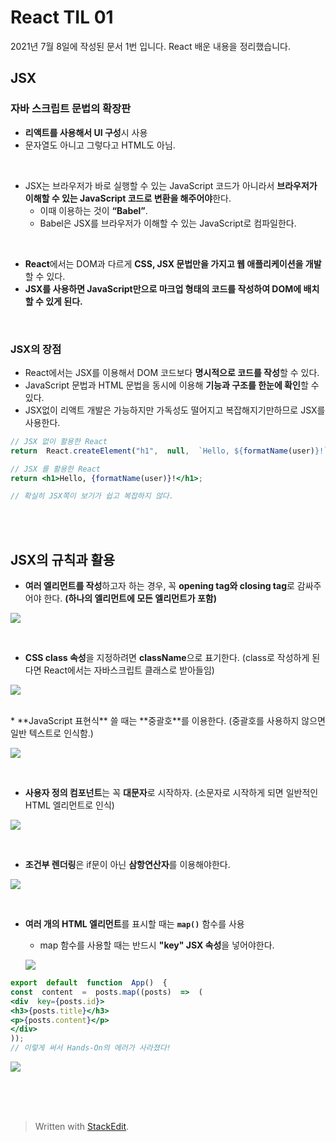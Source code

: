 # React TIL 01


2021년 7월 8일에 작성된 문서 1번 입니다.
React 배운 내용을 정리했습니다.

## JSX
### 자바 스크립트 문법의 확장판
* **리액트를 사용해서 UI 구성**시 사용
* 문자열도 아니고 그렇다고 HTML도 아님.

<br>

* JSX는 브라우저가 바로 실행할 수 있는 JavaScript 코드가 아니라서 **브라우저가 이해할 수 있는 JavaScript 코드로 변환을 해주어야**한다. 
  * 이때 이용하는 것이 **“Babel”**. 
  * Babel은 JSX를 브라우저가 이해할 수 있는 JavaScript로 컴파일한다. 

<br>

* **React**에서는 DOM과 다르게 **CSS, JSX 문법만을 가지고 웹 애플리케이션을 개발**할 수 있다. 
* **JSX를 사용하면 JavaScript만으로 마크업 형태의 코드를 작성하여 DOM에 배치할 수 있게 된다.**

<br>

### JSX의 장점

* React에서는 JSX를 이용해서 DOM 코드보다 **명시적으로 코드를 작성**할 수 있다. 
* JavaScript 문법과 HTML 문법을 동시에 이용해 **기능과 구조를 한눈에 확인**할 수 있다. 
* JSX없이 리액트 개발은 가능하지만 가독성도 떨어지고 복잡해지기만하므로 JSX를 사용한다.
```jsx
// JSX 없이 활용한 React
return  React.createElement("h1",  null,  `Hello, ${formatName(user)}!`);

// JSX 를 활용한 React
return <h1>Hello, {formatName(user)}!</h1>;

// 확실히 JSX쪽이 보기가 쉽고 복잡하지 않다.
```
<br>
<br>

## JSX의 규칙과 활용

* **여러 엘리먼트를 작성**하고자 하는 경우, 꼭 **opening tag와 closing tag**로 감싸주어야 한다. **(하나의 엘리먼트에 모든 엘리먼트가 포함)**

![](https://images.velog.io/images/heewonkim-dev/post/9982494b-d218-45b5-be82-17b09308ef9e/%E1%84%89%E1%85%B3%E1%84%8F%E1%85%B3%E1%84%85%E1%85%B5%E1%86%AB%E1%84%89%E1%85%A3%E1%86%BA%202021-07-08%20%E1%84%8B%E1%85%A9%E1%84%8C%E1%85%A5%E1%86%AB%2010.23.15.png)

<br>

* **CSS class 속성**을 지정하려면 **className**으로 표기한다. (class로 작성하게 된다면 React에서는 자바스크립트 클래스로 받아들임)

![](https://images.velog.io/images/heewonkim-dev/post/5588370a-2bd6-4bdf-bb12-8373943b6375/%E1%84%89%E1%85%B3%E1%84%8F%E1%85%B3%E1%84%85%E1%85%B5%E1%86%AB%E1%84%89%E1%85%A3%E1%86%BA%202021-07-08%20%E1%84%8B%E1%85%A9%E1%84%8C%E1%85%A5%E1%86%AB%2010.24.53.png)

<br>
* **JavaScript 표현식** 쓸 때는 **중괄호**를 이용한다. (중괄호를 사용하지 않으면 일반 텍스트로 인식함.)

![](https://images.velog.io/images/heewonkim-dev/post/f8e81298-22cd-459c-a8f7-7f845fd62664/%E1%84%89%E1%85%B3%E1%84%8F%E1%85%B3%E1%84%85%E1%85%B5%E1%86%AB%E1%84%89%E1%85%A3%E1%86%BA%202021-07-08%20%E1%84%8B%E1%85%A9%E1%84%8C%E1%85%A5%E1%86%AB%2010.26.45.png)

<br>

* **사용자 정의 컴포넌트**는 꼭 **대문자**로 시작하자. (소문자로 시작하게 되면 일반적인 HTML 엘리먼트로 인식)

![](https://images.velog.io/images/heewonkim-dev/post/834a94f2-e101-4da0-ac4a-6e88935a2095/%E1%84%89%E1%85%B3%E1%84%8F%E1%85%B3%E1%84%85%E1%85%B5%E1%86%AB%E1%84%89%E1%85%A3%E1%86%BA%202021-07-08%20%E1%84%8B%E1%85%A9%E1%84%8C%E1%85%A5%E1%86%AB%2010.36.42.png)

<br>

* **조건부 렌더링**은 if문이 아닌 **삼항연산자**를 이용해야한다.

![](https://images.velog.io/images/heewonkim-dev/post/142aa1a1-eda6-4305-ab3b-db2de33d1094/%E1%84%89%E1%85%B3%E1%84%8F%E1%85%B3%E1%84%85%E1%85%B5%E1%86%AB%E1%84%89%E1%85%A3%E1%86%BA%202021-07-08%20%E1%84%8B%E1%85%A9%E1%84%8C%E1%85%A5%E1%86%AB%2010.37.16.png)

<br>

* **여러 개의 HTML 엘리먼트**를 표시할 때는 **`map()`** 함수를 사용
  * map 함수를 사용할 때는 반드시 **"key" JSX 속성**을 넣어야한다.
  
  ![](https://images.velog.io/images/heewonkim-dev/post/73abb9b3-b6d4-4fa2-9eba-97edd9605917/%E1%84%89%E1%85%B3%E1%84%8F%E1%85%B3%E1%84%85%E1%85%B5%E1%86%AB%E1%84%89%E1%85%A3%E1%86%BA%202021-07-08%20%E1%84%8B%E1%85%A9%E1%84%8C%E1%85%A5%E1%86%AB%2010.38.30.png)

```jsx
export  default  function  App()  {
const  content  =  posts.map((posts)  =>  (
<div  key={posts.id}>
<h3>{posts.title}</h3>
<p>{posts.content}</p>
</div>
));
// 이렇게 써서 Hands-On의 에러가 사라졌다!
```

![](https://images.velog.io/images/heewonkim-dev/post/1c5fd483-9e74-4fab-8332-75f3f389b6d3/%E1%84%89%E1%85%B3%E1%84%8F%E1%85%B3%E1%84%85%E1%85%B5%E1%86%AB%E1%84%89%E1%85%A3%E1%86%BA%202021-07-08%20%E1%84%8B%E1%85%A9%E1%84%8C%E1%85%A5%E1%86%AB%2010.42.25.png)

<br>
<br>
<br>

> Written with [StackEdit](https://stackedit.io/).
